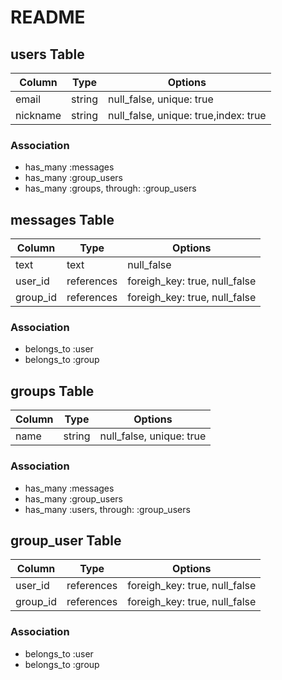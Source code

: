 # README

## users Table

|Column|Type|Options|
|------|----|-------|
|email|string|null_false, unique: true|
|nickname|string|null_false, unique: true,index: true|

### Association
- has_many :messages
- has_many :group_users
- has_many :groups, through: :group_users

## messages Table

|Column|Type|Options|
|------|----|-------|
|text|text|null_false|
|user_id|references|foreigh_key: true, null_false|
|group_id|references|foreigh_key: true, null_false|

### Association
- belongs_to :user
- belongs_to :group

## groups Table

|Column|Type|Options|
|------|----|-------|
|name|string|null_false, unique: true|

### Association
- has_many :messages
- has_many :group_users
- has_many :users, through: :group_users

## group_user Table

|Column|Type|Options|
|------|----|-------|
|user_id|references|foreigh_key: true, null_false|
|group_id|references|foreigh_key: true, null_false|

### Association
- belongs_to :user
- belongs_to :group

